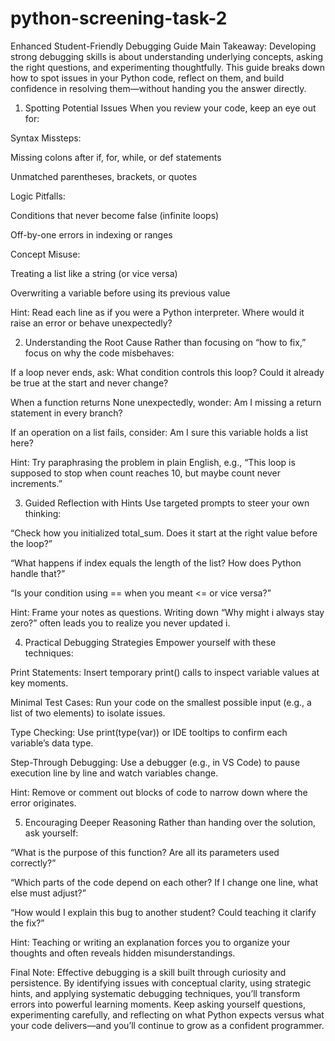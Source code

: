 # python-screening-task-2
Enhanced Student-Friendly Debugging Guide
Main Takeaway:
Developing strong debugging skills is about understanding underlying concepts, asking the right questions, and experimenting thoughtfully. This guide breaks down how to spot issues in your Python code, reflect on them, and build confidence in resolving them—without handing you the answer directly.

1. Spotting Potential Issues
When you review your code, keep an eye out for:

Syntax Missteps:

Missing colons after if, for, while, or def statements

Unmatched parentheses, brackets, or quotes

Logic Pitfalls:

Conditions that never become false (infinite loops)

Off-by-one errors in indexing or ranges

Concept Misuse:

Treating a list like a string (or vice versa)

Overwriting a variable before using its previous value

Hint: Read each line as if you were a Python interpreter. Where would it raise an error or behave unexpectedly?

2. Understanding the Root Cause
Rather than focusing on “how to fix,” focus on why the code misbehaves:

If a loop never ends, ask: What condition controls this loop? Could it already be true at the start and never change?

When a function returns None unexpectedly, wonder: Am I missing a return statement in every branch?

If an operation on a list fails, consider: Am I sure this variable holds a list here?

Hint: Try paraphrasing the problem in plain English, e.g., “This loop is supposed to stop when count reaches 10, but maybe count never increments.”

3. Guided Reflection with Hints
Use targeted prompts to steer your own thinking:

“Check how you initialized total_sum. Does it start at the right value before the loop?”

“What happens if index equals the length of the list? How does Python handle that?”

“Is your condition using == when you meant <= or vice versa?”

Hint: Frame your notes as questions. Writing down “Why might i always stay zero?” often leads you to realize you never updated i.

4. Practical Debugging Strategies
Empower yourself with these techniques:

Print Statements: Insert temporary print() calls to inspect variable values at key moments.

Minimal Test Cases: Run your code on the smallest possible input (e.g., a list of two elements) to isolate issues.

Type Checking: Use print(type(var)) or IDE tooltips to confirm each variable’s data type.

Step-Through Debugging: Use a debugger (e.g., in VS Code) to pause execution line by line and watch variables change.

Hint: Remove or comment out blocks of code to narrow down where the error originates.

5. Encouraging Deeper Reasoning
Rather than handing over the solution, ask yourself:

“What is the purpose of this function? Are all its parameters used correctly?”

“Which parts of the code depend on each other? If I change one line, what else must adjust?”

“How would I explain this bug to another student? Could teaching it clarify the fix?”

Hint: Teaching or writing an explanation forces you to organize your thoughts and often reveals hidden misunderstandings.

Final Note:
Effective debugging is a skill built through curiosity and persistence. By identifying issues with conceptual clarity, using strategic hints, and applying systematic debugging techniques, you’ll transform errors into powerful learning moments. Keep asking yourself questions, experimenting carefully, and reflecting on what Python expects versus what your code delivers—and you’ll continue to grow as a confident programmer.
